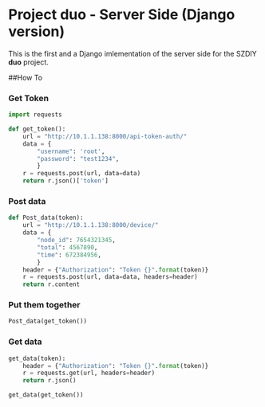 # Project duo - Server Side (Django version)

This is the first and a Django imlementation of the server side for the SZDIY **duo** project.



##How To

### Get Token
```python
import requests

def get_token():
	url = "http://10.1.1.138:8000/api-token-auth/"
	data = {
		"username": 'root',
		"password": "test1234",
		}
	r = requests.post(url, data=data)
	return r.json()['token']
```

### Post data
```python
def Post_data(token):
	url = "http://10.1.1.138:8000/device/"
	data = {
		"node_id": 7654321345,
		"total": 4567890,
		"time": 672384956,
		}
	header = {"Authorization": "Token {}".format(token)}
	r = requests.post(url, data=data, headers=header)
	return r.content
```

### Put them together

```python
Post_data(get_token())
```

### Get data

```python
get_data(token):
	header = {"Authorization": "Token {}".format(token)}
	r = requests.get(url, headers=header)
	return r.json()

get_data(get_token())

```